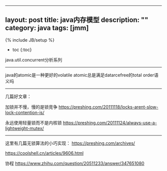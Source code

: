 
---
layout: post
title: java内存模型
description: ""
category: java
tags: [jmm]
---
{% include JB/setup %}

* toc
{:toc}

java.util.concurrent分析系列

-----------------------

java的atomic是一种更好的volatile
atomic总是满足datarcefree的total order语义吗



------
几篇好文章：

加锁并不慢，慢的是锁竞争
https://preshing.com/20111118/locks-arent-slow-lock-contention-is/

永远使用轻量锁而不是内核锁
https://preshing.com/20111124/always-use-a-lightweight-mutex/


-------------
这里有几篇无锁算法的小巧实现：
https://preshing.com/archives/

https://coolshell.cn/articles/9606.html

协程
https://www.zhihu.com/question/20511233/answer/347651080